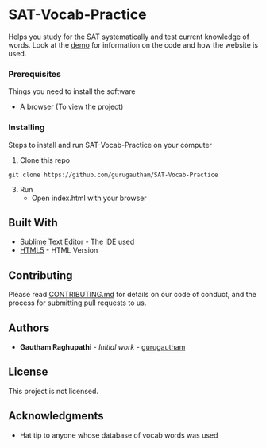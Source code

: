 # SAT-Vocab-Practice
Helps you study for the SAT systematically and test current knowledge of words. Look at the [demo](https://www.youtube.com/watch?v=uyNY74b9Wyc) for information on the code and how the website is used.

### Prerequisites

Things you need to install the software

* A browser (To view the project)

### Installing

Steps to install and run SAT-Vocab-Practice on your computer

1. Clone this repo

```
git clone https://github.com/gurugautham/SAT-Vocab-Practice
```

3. Run
   - Open index.html with your browser


## Built With

* [Sublime Text Editor](https://www.sublimetext.com/) - The IDE used
* [HTML5](https://developer.mozilla.org/en-US/docs/Web/Guide/HTML/HTML5) - HTML Version

## Contributing

Please read [CONTRIBUTING.md](https://github.com/gurugautham/SAT-Vocab-Practice/blob/master/CONTRIBUTING.md) for details on our code of conduct, and the process for submitting pull requests to us.

## Authors

* **Gautham Raghupathi** - *Initial work* - [gurugautham](https://github.com/gurugautham)

## License

This project is not licensed.

## Acknowledgments

* Hat tip to anyone whose database of vocab words was used
